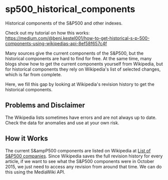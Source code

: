 # sp500_historical_components
Historical components of the S&amp;P500 and other indexes.

Check out my tutorial on how this works: https://medium.com/@beni.kestel001/how-to-get-historical-s-p-500-components-using-wikipedias-api-8ef58f657c4f

Many sources give the current components of the S&amp;P500, but the historical components are hard to find for free. At the same time, many blogs show how to get the current components yourself from Wikipedia, but for historical components they rely on Wikipedia's list of selected changes, which is far from complete. 

Here, we fill this gap by looking at Wikipedia's revision history to get the historical components. 

## Problems and Disclaimer
The Wikipedia lists sometimes have errors and are not always up to date. Check the data for anomalies and use at your own risk. 

## How it Works
The current S&ampP500 components are listed on Wikipedia at [List of S&P500 companies](https://en.wikipedia.org/wiki/List_of_S%26P_500_companies). Since Wikipedia saves the full revision history for every article, if we want to see what the S&amp;P500 components were in October 2015, we just need to access any revision from around that time. We can do this using the MediaWiki API. 

